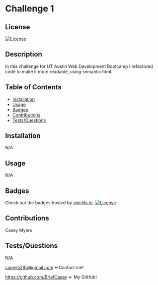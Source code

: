 
# Challenge 1

## License
[![License](https://img.shields.io/badge/License-MIT-blue.svg)](https://opensource.org/licenses/MIT)

## Description
In this challenge for UT Austin Web Development Bootcamp I refactored code to make it more readable, using semantic html.

## Table of Contents
- [Installation](#Installation)
- [Usage](#Usage)
- [Badges](#Badges)
- [Contributions](#Contributions)
- [Tests/Questions](#Tests/Questions)

## Installation
N/A

## Usage
N/A

## Badges
Check out the badges hosted by [shields.io](https://shields.io/). [![License](https://img.shields.io/badge/License-MIT-blue.svg)](https://opensource.org/licenses/MIT)


## Contributions
Casey Myers

## Tests/Questions
N/A

casey5285@gmail.com <-Contact me!

https://github.com/BriefCasey <- My GitHub!


